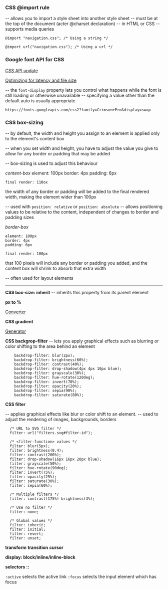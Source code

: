 ### CSS @import rule

-- allows you to import a style sheet into another style sheet
-- must be at the top of the document (acter @charset declaration)
-- in HTML <head> or CSS
-- supports media queries

  ```
  @import "navigation.css"; /* Using a string */

  @import url("navigation.css"); /* Using a url */
  ```

### Google font API for CSS

[CSS API update](https://developers.google.com/fonts/docs/css2)

[Optimizing for latency and file size
](https://developers.google.com/fonts/docs/css2#optimizing_for_latency_and_file_size)

-- the `font-display` property lets you control what happens while the font is still loading or otherwise unavailable
-- specifying a value other than the default auto is usually appropriate

`https://fonts.googleapis.com/css2?family=Crimson+Pro&display=swap`




### CSS box-sizing

-- by default, the width and height you assign to an element is applied only to the element's content box

--  when you set width and height, you have to adjust the value you give to allow for any border or padding that may be added

-- box-sizing is used to adjust this behaviour

_content-box_
    element: 100px
    border: 4px
    padding: 6px

    final render: 110ox 

  the width of any border or padding will be added to the final rendered width, making the element wider than 100px

-- used with `position: relative` or `position: absolute`
-- allows positioning values to be relative to the content, independent of changes to border and padding sizes


_border-box_

    element: 100px
    border: 4px
    padding: 6px

    final render: 100px

  that 100 pixels will include any border or padding you added, and the content box will shrink to absorb that extra width

-- often used for layout elements

___

**CSS box-size: inherit**
-- inherits this property from its parent element

**px to %** 

[Converter](https://nekocalc.com/px-to-percentage-converter)

**CSS gradient**

[Generator](https://cssgradient.io/)

**CSS backgrop-filter**
-- lets you apply graphical effects such as blurring or color shifting to the area behind an element

```
    backdrop-filter: blur(2px);
    backdrop-filter: brightness(60%);
    backdrop-filter: contrast(40%);
    backdrop-filter: drop-shadow(4px 4px 10px blue);
    backdrop-filter: grayscale(30%);
    backdrop-filter: hue-rotate(120deg);
    backdrop-filter: invert(70%);
    backdrop-filter: opacity(20%);
    backdrop-filter: sepia(90%);
    backdrop-filter: saturate(80%);
```

**CSS filter**

-- applies graphical effects like blur or color shift to an element. -- used to adjust the rendering of images, backgrounds, borders


```
  /* URL to SVG filter */
  filter: url("filters.svg#filter-id");

  /* <filter-function> values */
  filter: blur(5px);
  filter: brightness(0.4);
  filter: contrast(200%);
  filter: drop-shadow(16px 16px 20px blue);
  filter: grayscale(50%);
  filter: hue-rotate(90deg);
  filter: invert(75%);
  filter: opacity(25%);
  filter: saturate(30%);
  filter: sepia(60%);

  /* Multiple filters */
  filter: contrast(175%) brightness(3%);

  /* Use no filter */
  filter: none;

  /* Global values */
  filter: inherit;
  filter: initial;
  filter: revert;
  filter: unset;

```

**transform**
**transition**
**cursor**

**display: block/inline/inline-block**

**selectors ::**

`:active` selects the active link
`:focus`  selects the input element which has focus